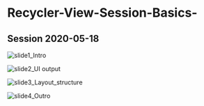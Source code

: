 # Recycler-View-Session-Basics-

## Session 2020-05-18

![slide1_Intro](https://drive.google.com/uc?export=download&id=12CL3irT9E-Usj57A2WqAiMWgIGyLssm0)

![slide2_UI output](https://drive.google.com/uc?export=download&id=1FY1_uYRIKLvUTODZtNc8T-XteC807sZi)

![slide3_Layout_structure](https://drive.google.com/uc?export=download&id=1fFMHJKaWtOSiuLDtWvvszbuWFH0Nbk8X)

![slide4_Outro](https://drive.google.com/uc?export=download&id=1Xdlv8AuIW33EpsLMfiAQupgl6nZtjwZj)
